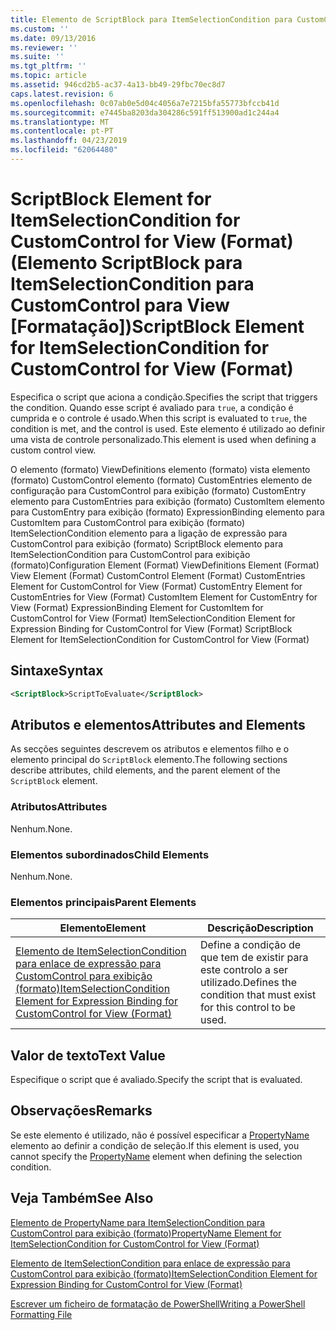 ```yaml
---
title: Elemento de ScriptBlock para ItemSelectionCondition para CustomControl para exibição (formato) | Documentos da Microsoft
ms.custom: ''
ms.date: 09/13/2016
ms.reviewer: ''
ms.suite: ''
ms.tgt_pltfrm: ''
ms.topic: article
ms.assetid: 946cd2b5-ac37-4a13-bb49-29fbc70ec8d7
caps.latest.revision: 6
ms.openlocfilehash: 0c07ab0e5d04c4056a7e7215bfa55773bfccb41d
ms.sourcegitcommit: e7445ba8203da304286c591ff513900ad1c244a4
ms.translationtype: MT
ms.contentlocale: pt-PT
ms.lasthandoff: 04/23/2019
ms.locfileid: "62064480"
---
```

# <a name="scriptblock-element-for-itemselectioncondition-for-customcontrol-for-view-format"></a><span data-ttu-id="394a4-102">ScriptBlock Element for ItemSelectionCondition for CustomControl for View (Format) (Elemento ScriptBlock para ItemSelectionCondition para CustomControl para View [Formatação])</span><span class="sxs-lookup"><span data-stu-id="394a4-102">ScriptBlock Element for ItemSelectionCondition for CustomControl for View (Format)</span></span>

<span data-ttu-id="394a4-103">Especifica o script que aciona a condição.</span><span class="sxs-lookup"><span data-stu-id="394a4-103">Specifies the script that triggers the condition.</span></span> <span data-ttu-id="394a4-104">Quando esse script é avaliado para `true`, a condição é cumprida e o controle é usado.</span><span class="sxs-lookup"><span data-stu-id="394a4-104">When this script is evaluated to `true`, the condition is met, and the control is used.</span></span> <span data-ttu-id="394a4-105">Este elemento é utilizado ao definir uma vista de controle personalizado.</span><span class="sxs-lookup"><span data-stu-id="394a4-105">This element is used when defining a custom control view.</span></span>

<span data-ttu-id="394a4-106">O elemento (formato) ViewDefinitions elemento (formato) vista elemento (formato) CustomControl elemento (formato) CustomEntries elemento de configuração para CustomControl para exibição (formato) CustomEntry elemento para CustomEntries para exibição (formato) CustomItem elemento para CustomEntry para exibição (formato) ExpressionBinding elemento para CustomItem para CustomControl para exibição (formato) ItemSelectionCondition elemento para a ligação de expressão para CustomControl para exibição (formato) ScriptBlock elemento para ItemSelectionCondition para CustomControl para exibição (formato)</span><span class="sxs-lookup"><span data-stu-id="394a4-106">Configuration Element (Format) ViewDefinitions Element (Format) View Element (Format) CustomControl Element (Format) CustomEntries Element for CustomControl for View (Format) CustomEntry Element for CustomEntries for View (Format) CustomItem Element for CustomEntry for View (Format) ExpressionBinding Element for CustomItem for CustomControl for View (Format) ItemSelectionCondition Element for Expression Binding for CustomControl for View (Format) ScriptBlock Element for ItemSelectionCondition for CustomControl for View (Format)</span></span>

## <a name="syntax"></a><span data-ttu-id="394a4-107">Sintaxe</span><span class="sxs-lookup"><span data-stu-id="394a4-107">Syntax</span></span>

```xml
<ScriptBlock>ScriptToEvaluate</ScriptBlock>
```

## <a name="attributes-and-elements"></a><span data-ttu-id="394a4-108">Atributos e elementos</span><span class="sxs-lookup"><span data-stu-id="394a4-108">Attributes and Elements</span></span>

<span data-ttu-id="394a4-109">As secções seguintes descrevem os atributos e elementos filho e o elemento principal do `ScriptBlock` elemento.</span><span class="sxs-lookup"><span data-stu-id="394a4-109">The following sections describe attributes, child elements, and the parent element of the `ScriptBlock` element.</span></span>

### <a name="attributes"></a><span data-ttu-id="394a4-110">Atributos</span><span class="sxs-lookup"><span data-stu-id="394a4-110">Attributes</span></span>

<span data-ttu-id="394a4-111">Nenhum.</span><span class="sxs-lookup"><span data-stu-id="394a4-111">None.</span></span>

### <a name="child-elements"></a><span data-ttu-id="394a4-112">Elementos subordinados</span><span class="sxs-lookup"><span data-stu-id="394a4-112">Child Elements</span></span>

<span data-ttu-id="394a4-113">Nenhum.</span><span class="sxs-lookup"><span data-stu-id="394a4-113">None.</span></span>

### <a name="parent-elements"></a><span data-ttu-id="394a4-114">Elementos principais</span><span class="sxs-lookup"><span data-stu-id="394a4-114">Parent Elements</span></span>

|<span data-ttu-id="394a4-115">Elemento</span><span class="sxs-lookup"><span data-stu-id="394a4-115">Element</span></span>|<span data-ttu-id="394a4-116">Descrição</span><span class="sxs-lookup"><span data-stu-id="394a4-116">Description</span></span>|
|-------------|-----------------|
|[<span data-ttu-id="394a4-117">Elemento de ItemSelectionCondition para enlace de expressão para CustomControl para exibição (formato)</span><span class="sxs-lookup"><span data-stu-id="394a4-117">ItemSelectionCondition Element for Expression Binding for CustomControl for View (Format)</span></span>](./itemselectioncondition-element-for-expressionbinding-for-customcontrol-format.md)|<span data-ttu-id="394a4-118">Define a condição de que tem de existir para este controlo a ser utilizado.</span><span class="sxs-lookup"><span data-stu-id="394a4-118">Defines the condition that must exist for this control to be used.</span></span>|

## <a name="text-value"></a><span data-ttu-id="394a4-119">Valor de texto</span><span class="sxs-lookup"><span data-stu-id="394a4-119">Text Value</span></span>

<span data-ttu-id="394a4-120">Especifique o script que é avaliado.</span><span class="sxs-lookup"><span data-stu-id="394a4-120">Specify the script that is evaluated.</span></span>

## <a name="remarks"></a><span data-ttu-id="394a4-121">Observações</span><span class="sxs-lookup"><span data-stu-id="394a4-121">Remarks</span></span>

<span data-ttu-id="394a4-122">Se este elemento é utilizado, não é possível especificar a [PropertyName](./propertyname-element-for-itemselectioncondition-for-customcontrol-for-view-format.md) elemento ao definir a condição de seleção.</span><span class="sxs-lookup"><span data-stu-id="394a4-122">If this element is used, you cannot specify the [PropertyName](./propertyname-element-for-itemselectioncondition-for-customcontrol-for-view-format.md) element when defining the selection condition.</span></span>

## <a name="see-also"></a><span data-ttu-id="394a4-123">Veja Também</span><span class="sxs-lookup"><span data-stu-id="394a4-123">See Also</span></span>

[<span data-ttu-id="394a4-124">Elemento de PropertyName para ItemSelectionCondition para CustomControl para exibição (formato)</span><span class="sxs-lookup"><span data-stu-id="394a4-124">PropertyName Element for ItemSelectionCondition for CustomControl for View (Format)</span></span>](./propertyname-element-for-itemselectioncondition-for-customcontrol-for-view-format.md)

[<span data-ttu-id="394a4-125">Elemento de ItemSelectionCondition para enlace de expressão para CustomControl para exibição (formato)</span><span class="sxs-lookup"><span data-stu-id="394a4-125">ItemSelectionCondition Element for Expression Binding for CustomControl for View (Format)</span></span>](./itemselectioncondition-element-for-expressionbinding-for-customcontrol-format.md)

[<span data-ttu-id="394a4-126">Escrever um ficheiro de formatação de PowerShell</span><span class="sxs-lookup"><span data-stu-id="394a4-126">Writing a PowerShell Formatting File</span></span>](./writing-a-powershell-formatting-file.md)
